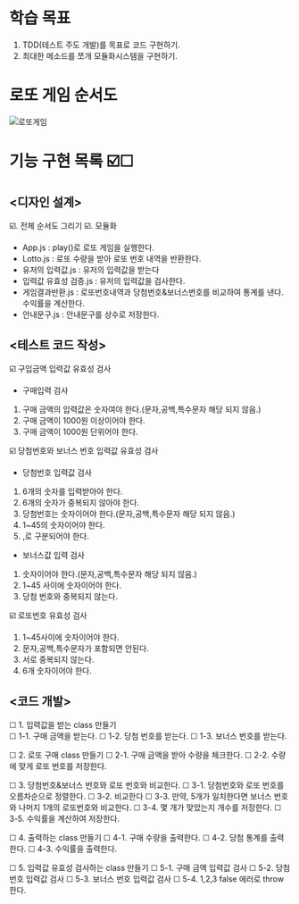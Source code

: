 # 학습 목표
1. TDD(테스트 주도 개발)를 목표로 코드 구현하기.
2. 최대한 메소드를 쪼개 모듈화시스템을 구현하기.
# 로또 게임 순서도
![로또게임](https://user-images.githubusercontent.com/39366835/201750646-ebbe51ff-eee9-447a-9872-6ffbaef97b45.jpg)

# 기능 구현 목록 ☑️☐

## <디자인 설계>
☑️. 전체 순서도 그리기
☑️. 모듈화 
  * App.js : play()로 로또 게임을 실행한다.
  * Lotto.js : 로또 수량을 받아 로또 번호 내역을 반환한다.
  * 유저의 입력값.js : 유저의 입력값을 받는다
  * 입력값 유효성 검증.js : 유저의 입력값을 검사한다.
  * 게임결과반환.js : 로또번호내역과 당첨번호&보너스번호를 비교하여 통계를 낸다. 수익률을 계산한다.
  * 안내문구.js : 안내문구를 상수로 저장한다.

## <테스트 코드 작성>

☑️ 구입금액 입력값 유효성 검사
  - 구매입력 검사
  1. 구매 금액의 입력값은 숫자여야 한다.(문자,공백,특수문자 해당 되지 않음.)
  2. 구매 금액이 1000원 이상이어야 한다.
  3. 구매 금액이 1000원 단위어야 한다.

☑️ 당첨번호와 보너스 번호 입력값 유효성 검사
  - 당첨번호 입력값 검사
  1. 6개의 숫자를 입력받아야 한다.
  2. 6개의 숫자가 중복되지 않아야 한다.
  3. 당첨번호는 숫자이어야 한다.(문자,공백,특수문자 해당 되지 않음.)
  4. 1~45의 숫자이어야 한다.
  5. ,로 구분되어야 한다.
  - 보너스값 입력 검사
  1. 숫자이어야 한다.(문자,공백,특수문자 해당 되지 않음.)
  2. 1~45 사이에 숫자이어야 한다.
  3. 당첨 번호와 중복되지 않는다.

☑️ 로또번호 유효성 검사
  1. 1~45사이에 숫자이어야 한다.
  2. 문자,공백,특수문자가 포함되면 안된다.
  3. 서로 중복되지 않는다.
  4. 6개 숫자이어야 한다.
 

## <코드 개발>

☐ 1. 입력값을 받는 class 만들기  
  ☐ 1-1. 구매 금액을 받는다.
  ☐ 1-2. 당첨 번호를 받는다.
  ☐ 1-3. 보너스 번호를 받는다.

☐ 2. 로또 구매 class 만들기
  ☐ 2-1. 구매 금액을 받아 수량을 체크한다.
  ☐ 2-2. 수량에 맞게 로또 번호를 저장한다.
  
☐ 3. 당첨번호&보너스 번호와 로또 번호와 비교한다.
  ☐ 3-1. 당첨번호와 로또 번호를 오름차순으로 정렬한다.
  ☐ 3-2. 비교한다
  ☐ 3-3. 만약, 5개가 일치한다면 보너스 번호와 나머지 1개의 로또번호와 비교한다.
  ☐ 3-4. 몇 개가 맞았는지 개수를 저장한다.
  ☐ 3-5. 수익률을 계산하여 저장한다.

☐ 4. 출력하는 class 만들기
  ☐ 4-1. 구매 수량을 출력한다.
  ☐ 4-2. 당첨 통계를 출력한다.
  ☐ 4-3. 수익률을 출력한다.

☐ 5. 입력값 유효성 검사하는 class 만들기
  ☐ 5-1. 구매 금액 입력값 검사
  ☐ 5-2. 당첨 번호 입력값 검사
  ☐ 5-3. 보너스 번호 입력값 검사
  ☐ 5-4. 1,2,3 false 에러로 throw한다.


